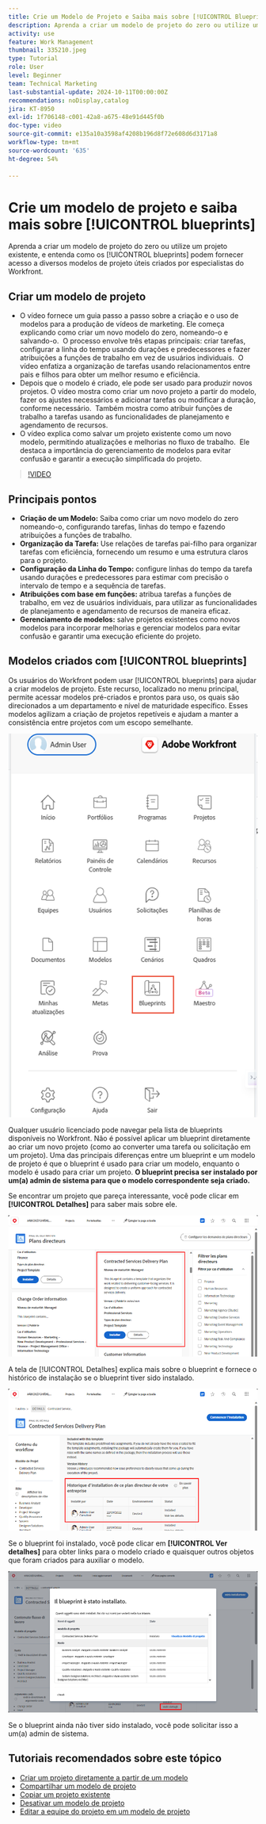 ```yaml
---
title: Crie um Modelo de Projeto e Saiba mais sobre [!UICONTROL Blueprints]
description: Aprenda a criar um modelo de projeto do zero ou utilize um projeto existente, e entenda como os [!UICONTROL blueprints] podem fornecer acesso a diversos modelos de projeto úteis criados por especialistas do Workfront.
activity: use
feature: Work Management
thumbnail: 335210.jpeg
type: Tutorial
role: User
level: Beginner
team: Technical Marketing
last-substantial-update: 2024-10-11T00:00:00Z
recommendations: noDisplay,catalog
jira: KT-8950
exl-id: 1f706148-c001-42a8-a675-48e91d445f0b
doc-type: video
source-git-commit: e135a10a3598af4208b196d8f72e608d6d3171a8
workflow-type: tm+mt
source-wordcount: '635'
ht-degree: 54%

---
```


# Crie um modelo de projeto e saiba mais sobre [!UICONTROL blueprints]


Aprenda a criar um modelo de projeto do zero ou utilize um projeto existente, e entenda como os [!UICONTROL blueprints] podem fornecer acesso a diversos modelos de projeto úteis criados por especialistas do Workfront.

## Criar um modelo de projeto

* O vídeo fornece um guia passo a passo sobre a criação e o uso de modelos para a produção de vídeos de marketing. Ele começa explicando como criar um novo modelo do zero, nomeando-o e salvando-o. &#x200B; O processo envolve três etapas principais: criar tarefas, configurar a linha do tempo usando durações e predecessores e fazer atribuições a funções de trabalho em vez de usuários individuais. &#x200B; O vídeo enfatiza a organização de tarefas usando relacionamentos entre pais e filhos para obter um melhor resumo e eficiência. &#x200B;
* Depois que o modelo é criado, ele pode ser usado para produzir novos projetos. O vídeo mostra como criar um novo projeto a partir do modelo, fazer os ajustes necessários e adicionar tarefas ou modificar a duração, conforme necessário. &#x200B; Também mostra como atribuir funções de trabalho a tarefas usando as funcionalidades de planejamento e agendamento de recursos. &#x200B;
* O vídeo explica como salvar um projeto existente como um novo modelo, permitindo atualizações e melhorias no fluxo de trabalho. &#x200B; Ele destaca a importância do gerenciamento de modelos para evitar confusão e garantir a execução simplificada do projeto. &#x200B;

>[!VIDEO](https://video.tv.adobe.com/v/335210/?quality=12&learn=on)

## Principais pontos

* **Criação de um Modelo:** Saiba como criar um novo modelo do zero nomeando-o, configurando tarefas, linhas do tempo e fazendo atribuições a funções de trabalho. &#x200B;
* **Organização da Tarefa:** Use relações de tarefas pai-filho para organizar tarefas com eficiência, fornecendo um resumo e uma estrutura claros para o projeto. &#x200B;
* **Configuração da Linha do Tempo:** configure linhas do tempo da tarefa usando durações e predecessores para estimar com precisão o intervalo de tempo e a sequência de tarefas. &#x200B;
* **Atribuições com base em funções:** atribua tarefas a funções de trabalho, em vez de usuários individuais, para utilizar as funcionalidades de planejamento e agendamento de recursos de maneira eficaz. &#x200B;
* **Gerenciamento de modelos:** salve projetos existentes como novos modelos para incorporar melhorias e gerenciar modelos para evitar confusão e garantir uma execução eficiente do projeto. &#x200B;


## Modelos criados com [!UICONTROL blueprints]

Os usuários do Workfront podem usar [!UICONTROL blueprints] para ajudar a criar modelos de projeto. Este recurso, localizado no menu principal, permite acessar modelos pré-criados e prontos para uso, os quais são direcionados a um departamento e nível de maturidade específico. Esses modelos agilizam a criação de projetos repetíveis e ajudam a manter a consistência entre projetos com um escopo semelhante.

![Blueprints no menu principal](assets/pt-blueprints-01.png)

Qualquer usuário licenciado pode navegar pela lista de blueprints disponíveis no Workfront. Não é possível aplicar um blueprint diretamente ao criar um novo projeto (como ao converter uma tarefa ou solicitação em um projeto). Uma das principais diferenças entre um blueprint e um modelo de projeto é que o blueprint é usado para criar um modelo, enquanto o modelo é usado para criar um projeto. **O blueprint precisa ser instalado por um(a) admin de sistema para que o modelo correspondente seja criado.**

Se encontrar um projeto que pareça interessante, você pode clicar em **[!UICONTROL Detalhes]** para saber mais sobre ele.

![Lista de blueprints](assets/pt-blueprints-02.png)

A tela de [!UICONTROL Detalhes] explica mais sobre o blueprint e fornece o histórico de instalação se o blueprint tiver sido instalado.

![Detalhes sobre o uso de um blueprint](assets/pt-blueprints-03.png)

Se o blueprint foi instalado, você pode clicar em **[!UICONTROL Ver detalhes]** para obter links para o modelo criado e quaisquer outros objetos que foram criados para auxiliar o modelo.

![Detalhes sobre a instalação de um blueprint](assets/pt-blueprints-04.png)

Se o blueprint ainda não tiver sido instalado, você pode solicitar isso a um(a) admin de sistema.

## Tutoriais recomendados sobre este tópico

* [Criar um projeto diretamente a partir de um modelo](/help/manage-work/create-and-manage-project-templates/create-a-project-directly-from-a-template.md)
* [Compartilhar um modelo de projeto](/help/manage-work/create-and-manage-project-templates/share-a-project-template.md)
* [Copiar um projeto existente](/help/manage-work/manage-projects/copy-an-existing-project.md)
* [Desativar um modelo de projeto](/help/manage-work/create-and-manage-project-templates/deactivate-a-project-template.md)
* [Editar a equipe do projeto em um modelo de projeto](/help/manage-work/create-and-manage-project-templates/edit-the-project-team-in-a-project-template.md)
